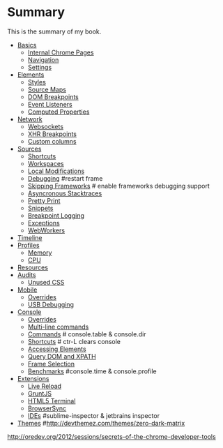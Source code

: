 # Summary

This is the summary of my book.
* [Basics](basics/README.md)
	* [Internal Chrome Pages](basics/chrome-pages.md)
	* [Navigation](basics/navigation.md)
	* [Settings](basics/settings.md)
* [Elements](elements/README.md)
	* [Styles](elements/styles.md)
	* [Source Maps](elements/less-sourcemaps.md)
	* [DOM Breakpoints](elements/dom-breakpoints.md)
	* [Event Listeners](elements/event-listeners.md)
	* [Computed Properties](elements/computed-properties.md)
* [Network](network/README.md)
	* [Websockets](network/websockets.md)
	* [XHR Breakpoints](network/xhr-breakpoints.md)
	* [Custom columns](network/custom-columns.md)
* [Sources](sources/README.md)
	* [Shortcuts](https://plus.google.com/u/0/+AddyOsmani/posts/e4W2kdrFJY9)
	* [Workspaces](scripts/workspaces.md)
	* [Local Modifications](scripts/local-modifications.md)
	* [Debugging](scripts/debugging.md) #restart frame
	* [Skipping Frameworks](scripts/frameworks.md) # enable frameworks debugging support
	* [Asyncronous Stacktraces](scripts/async.md)
	* [Pretty Print](scripts/pretty.md)
	* [Snippets](scripts/snippets.md)
	* [Breakpoint Logging](scripts/breakpoint-log.md)
	* [Exceptions](scripts/exceptions.md)
	* [WebWorkers](scripts/workers.md)
* [Timeline](timeline/README.md)
* [Profiles](profiles/README.md)
	* [Memory](https://developers.google.com/chrome-developer-tools/docs/javascript-memory-profiling)
	* [CPU](http://addyosmani.com/blog/devtools-flame-charts/)
* [Resources](resources/README.md)	
* [Audits](audits/README.md)	
	* [Unused CSS](audits/unused-css.md)
* [Mobile](mobile/README.md)
	* [Overrides](mobile/overrides.md)
	* [USB Debugging](mobile/usb-debugging.md)
* [Console](console/README.md)	
	* [Overrides](console/overrides.md)
	* [Multi-line commands](console/multi-line.md)
	* [Commands](console/commands.md) # console.table & console.dir
	* [Shortcuts](console/shortcuts.md) # ctr-L clears console
	* [Accessing Elements](console/accessing-elements.md)
	* [Query DOM and XPATH](console/dom-xpath.md)
	* [Frame Selection](console/frame.md)
	* [Benchmarks](console/benchmarks.md) #console.time & console.profile
* [Extensions](extensions/README.md)
    * [Live Reload](extensions/livereload.md)
    * [GruntJS](extensions/grunt.md)
    * [HTML5 Terminal](extensions/terminal.md)
    * [BrowserSync](https://github.com/shakyShane/browser-sync)
    * [IDEs](extensions/ides.md) #sublime-inspector & jetbrains inspector
* [Themes](themes/README.md) #http://devthemez.com/themes/zero-dark-matrix

http://oredev.org/2012/sessions/secrets-of-the-chrome-developer-tools